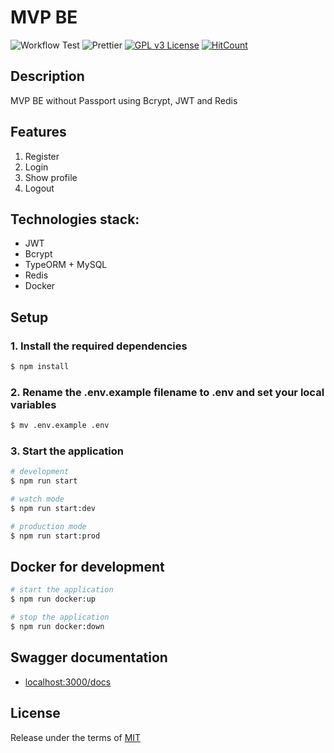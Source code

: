 # MVP BE

![Workflow Test](https://github.com/anilahir/nestjs-authentication-and-authorization/actions/workflows/ci.yml/badge.svg)
![Prettier](https://img.shields.io/badge/Code%20style-prettier-informational?logo=prettier&logoColor=white)
[![GPL v3 License](https://img.shields.io/badge/License-GPLv3-green.svg)](./LICENSE)
[![HitCount](https://hits.dwyl.com/anilahir/nestjs-authentication-and-authorization.svg)](https://hits.dwyl.com/anilahir/nestjs-authentication-and-authorization)

## Description

MVP BE without Passport using Bcrypt, JWT and Redis

## Features

1. Register
2. Login
3. Show profile
4. Logout

## Technologies stack:

- JWT
- Bcrypt
- TypeORM + MySQL
- Redis
- Docker

## Setup

### 1. Install the required dependencies

```bash
$ npm install
```

### 2. Rename the .env.example filename to .env and set your local variables

```bash
$ mv .env.example .env
```

### 3. Start the application

```bash
# development
$ npm run start

# watch mode
$ npm run start:dev

# production mode
$ npm run start:prod
```

## Docker for development

```bash
# start the application
$ npm run docker:up

# stop the application
$ npm run docker:down
```

## Swagger documentation

- [localhost:3000/docs](http://localhost:3000/docs)

## License

Release under the terms of [MIT](./LICENSE)
